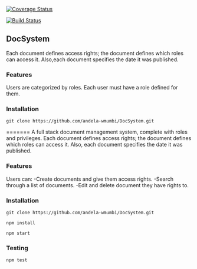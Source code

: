 [![Coverage Status](https://coveralls.io/repos/github/andela-wmumbi/DocSystem/badge.svg?branch=master)](https://coveralls.io/github/andela-wmumbi/DocSystem?branch=master)

[![Build Status](https://travis-ci.org/andela-wmumbi/DocSystem.svg?branch=master)](https://travis-ci.org/andela-wmumbi/DocSystem)

## DocSystem
Each document defines access rights; the document defines which roles can access it. Also,each document specifies the date it was published.

### Features
Users are categorized by roles. Each user must have a role defined for them.

### Installation
    git clone https://github.com/andela-wmumbi/DocSystem.git
=======
A full stack document management system, complete with roles and privileges. Each document defines access rights; the document defines which roles can access it. Also, each document specifies the date it was published.

### Features
Users can:
    -Create documents and give them access rights.
    -Search through a list of documents.
    -Edit and delete document they have rights to.

### Installation
    git clone https://github.com/andela-wmumbi/DocSystem.git

    npm install

    npm start

### Testing
    npm test



